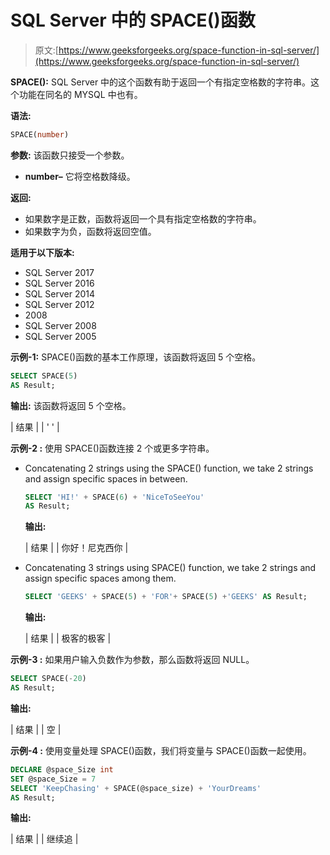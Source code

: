# SQL Server 中的 SPACE()函数

> 原文:[https://www.geeksforgeeks.org/space-function-in-sql-server/](https://www.geeksforgeeks.org/space-function-in-sql-server/)

**SPACE():**
SQL Server 中的这个函数有助于返回一个有指定空格数的字符串。这个功能在同名的 MYSQL 中也有。

**语法:**

```sql
SPACE(number)
```

**参数:**
该函数只接受一个参数。

*   **number–**
    它将空格数降级。

**返回:**

*   如果数字是正数，函数将返回一个具有指定空格数的字符串。
*   如果数字为负，函数将返回空值。

**适用于以下版本:**

*   SQL Server 2017
*   SQL Server 2016
*   SQL Server 2014
*   SQL Server 2012
*   2008
*   SQL Server 2008
*   SQL Server 2005

**示例-1:**
SPACE()函数的基本工作原理，该函数将返回 5 个空格。

```sql
SELECT SPACE(5) 
AS Result;
```

**输出:**
该函数将返回 5 个空格。

| 结果 |
| ' ' |

**示例-2 :**
使用 SPACE()函数连接 2 个或更多字符串。

*   Concatenating 2 strings using the SPACE() function, we take 2 strings and assign specific spaces in between.

    ```sql
    SELECT 'HI!' + SPACE(6) + 'NiceToSeeYou' 
    AS Result;
    ```

    **输出:**

    | 结果 |
    | 你好！尼克西你 |

*   Concatenating 3 strings using SPACE() function, we take 2 strings and assign specific spaces among them.

    ```sql
    SELECT 'GEEKS' + SPACE(5) + 'FOR'+ SPACE(5) +'GEEKS' AS Result;
    ```

    **输出:**

    | 结果 |
    | 极客的极客 |

**示例-3 :**
如果用户输入负数作为参数，那么函数将返回 NULL。

```sql
SELECT SPACE(-20) 
AS Result;
```

**输出:**

| 结果 |
| 空 |

**示例-4 :**
使用变量处理 SPACE()函数，我们将变量与 SPACE()函数一起使用。

```sql
DECLARE @space_Size int
SET @space_Size = 7
SELECT 'KeepChasing' + SPACE(@space_size) + 'YourDreams' 
AS Result;
```

**输出:**

| 结果 |
| 继续追 |